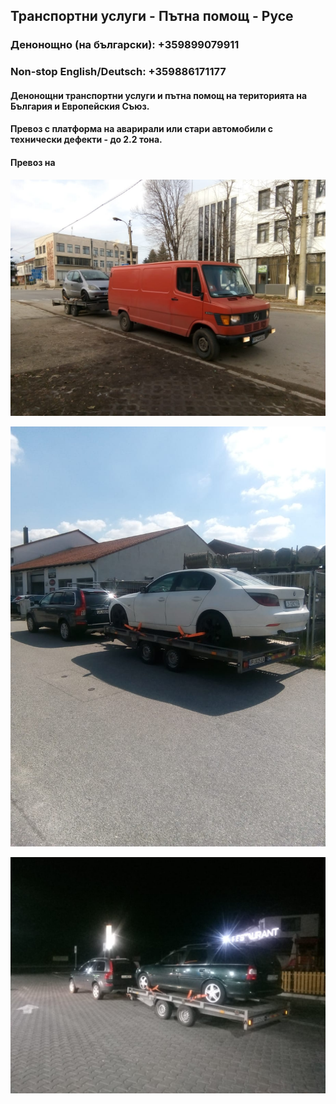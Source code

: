 ## Транспортни услуги - Пътна помощ - Русе

### **Денонощно (на български): +359899079911**
### **Non-stop English/Deutsch: +359886171177**

####    Денонощни транспортни услуги и пътна помощ на територията на България и Европейския Съюз.

####    Превоз с платформа на аварирали или стари автомобили с технически дефекти - до 2.2 тона.
####    Превоз на

![Снимка_1](https://raw.githubusercontent.com/ruse-transport/ruse-transport.github.io/master/36754128_260207821404743_5448091067796684800_n.jpg)

![Снимка_2](https://raw.githubusercontent.com/ruse-transport/ruse-transport.github.io/master/36779238_260209381404587_5738809806265778176_n.jpg)

![Снимка_3](https://raw.githubusercontent.com/ruse-transport/ruse-transport.github.io/master/36792754_260209371404588_1251847980256854016_n.jpg)



